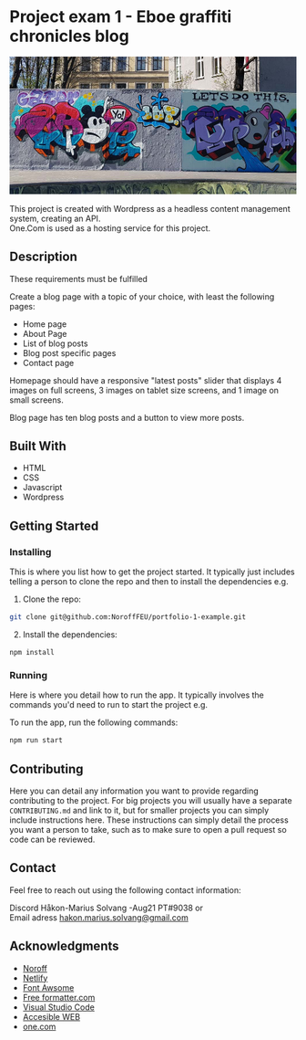 # Project exam 1 - Eboe graffiti chronicles blog


![image](https://github.com/Noroff-FEU-Assignments/project-exam-1-hakon-marius/blob/main/images/samesize/homepage.jpg)

This project is created with Wordpress as a headless content management system, creating an API.  
One.Com is used as a hosting service for this project.

## Description

These requirements must be fulfilled  

Create a blog page with a topic of your choice, with least the following pages:
-	Home page
-	About Page
-	List of blog posts
-	Blog post specific pages
-	Contact page

Homepage should have a responsive "latest posts" slider that displays 4 images on full screens, 3 images on tablet size screens, and 1 image on small screens. 

Blog page has ten blog posts and a button to view more posts.


## Built With
- HTML
- CSS
- Javascript
- Wordpress

## Getting Started

### Installing

This is where you list how to get the project started. It typically just includes telling a person to clone the repo and then to install the dependencies e.g.

1. Clone the repo:

```bash
git clone git@github.com:NoroffFEU/portfolio-1-example.git
```

2. Install the dependencies:

```
npm install
```

### Running

Here is where you detail how to run the app. It typically involves the commands you'd need to run to start the project e.g.

To run the app, run the following commands:

```bash
npm run start
```

## Contributing

Here you can detail any information you want to provide regarding contributing to the project. For big projects you will usually have a separate `CONTRIBUTING.md` and link to it, but for smaller projects you can simply include instructions here. These instructions can simply detail the process you want a person to take, such as to make sure to open a pull request so code can be reviewed.

## Contact
Feel free to reach out using the following contact information:  

Discord Håkon-Marius Solvang -Aug21 PT#9038 or  
Email adress hakon.marius.solvang@gmail.com

## Acknowledgments  

* [Noroff](https://www.noroff.no/studier/fagskole/nettverk-it-sikkerhet?gclid=Cj0KCQjwmZejBhC_ARIsAGhCqndTNlhYI4B0Ge7Ua9g_TC4Ewe92ocpNh8a9DusiM8oxyfmKOWZTn1waAkfKEALw_wcB)
* [Netlify](https://www.netlify.com/)
* [Font Awsome](https://fontawesome.com/)
* [Free formatter.com](https://www.freeformatter.com/html-validator.html)
* [Visual Studio Code](https://code.visualstudio.com/)
* [Accesible WEB](https://accessibleweb.com/website-accessibility-checker/?page_url=https%3A%2F%2Fsnazzy-conkies-f91116.netlify.app%2F)
* [one.com](https://www.one.com/en/)
